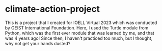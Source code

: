 # climate-action-project
This is a project that I created for IOELL Virtual 2023 which was conducted by GEIST International Foundation. Here, I used the Turtle module from Python, which was the first ever module that was learned by me, and that was 4 years ago! Since then, I haven't practiced too much, but I thought, why not get your hands dusted?
